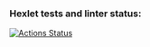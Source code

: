 ### Hexlet tests and linter status:
[![Actions Status](https://github.com/bergutov/php-project-45/workflows/hexlet-check/badge.svg)](https://github.com/bergutov/php-project-45/actions)
